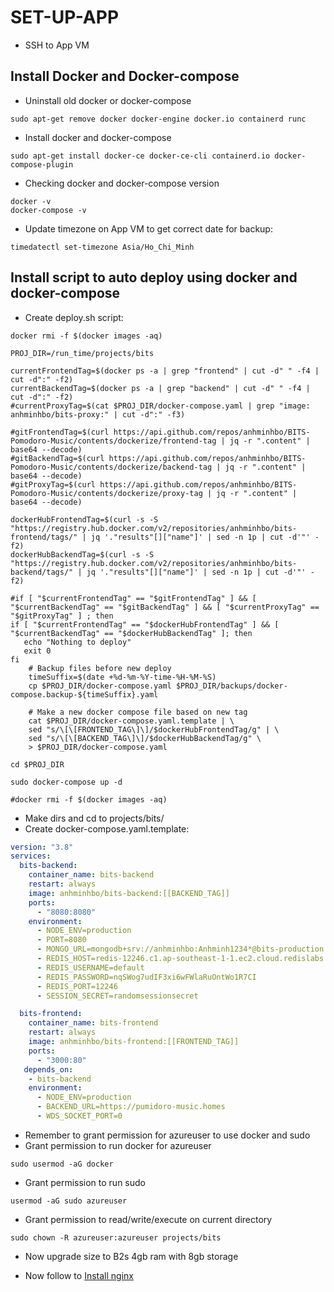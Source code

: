 # SET-UP-APP

- SSH to App VM

## Install Docker and Docker-compose

- Uninstall old docker or docker-compose

```
sudo apt-get remove docker docker-engine docker.io containerd runc
```

- Install docker and docker-compose

```
sudo apt-get install docker-ce docker-ce-cli containerd.io docker-compose-plugin
```

- Checking docker and docker-compose version

```
docker -v
docker-compose -v
```

- Update timezone on App VM to get correct date for backup:
```
timedatectl set-timezone Asia/Ho_Chi_Minh
```

## Install script to auto deploy using docker and docker-compose

- Create deploy.sh script:

```
docker rmi -f $(docker images -aq)

PROJ_DIR=/run_time/projects/bits

currentFrontendTag=$(docker ps -a | grep "frontend" | cut -d" " -f4 | cut -d":" -f2)
currentBackendTag=$(docker ps -a | grep "backend" | cut -d" " -f4 | cut -d":" -f2)
#currentProxyTag=$(cat $PROJ_DIR/docker-compose.yaml | grep "image: anhminhbo/bits-proxy:" | cut -d":" -f3)

#gitFrontendTag=$(curl https://api.github.com/repos/anhminhbo/BITS-Pomodoro-Music/contents/dockerize/frontend-tag | jq -r ".content" | base64 --decode)
#gitBackendTag=$(curl https://api.github.com/repos/anhminhbo/BITS-Pomodoro-Music/contents/dockerize/backend-tag | jq -r ".content" | base64 --decode)
#gitProxyTag=$(curl https://api.github.com/repos/anhminhbo/BITS-Pomodoro-Music/contents/dockerize/proxy-tag | jq -r ".content" | base64 --decode)

dockerHubFrontendTag=$(curl -s -S "https://registry.hub.docker.com/v2/repositories/anhminhbo/bits-frontend/tags/" | jq '."results"[]["name"]' | sed -n 1p | cut -d'"' -f2)
dockerHubBackendTag=$(curl -s -S "https://registry.hub.docker.com/v2/repositories/anhminhbo/bits-backend/tags/" | jq '."results"[]["name"]' | sed -n 1p | cut -d'"' -f2)

#if [ "$currentFrontendTag" == "$gitFrontendTag" ] && [ "$currentBackendTag" == "$gitBackendTag" ] && [ "$currentProxyTag" == "$gitProxyTag" ] ; then
if [ "$currentFrontendTag" == "$dockerHubFrontendTag" ] && [ "$currentBackendTag" == "$dockerHubBackendTag" ]; then
   echo "Nothing to deploy"
   exit 0
fi
    # Backup files before new deploy
    timeSuffix=$(date +%d-%m-%Y-time-%H-%M-%S)
    cp $PROJ_DIR/docker-compose.yaml $PROJ_DIR/backups/docker-compose.backup-${timeSuffix}.yaml

    # Make a new docker compose file based on new tag
    cat $PROJ_DIR/docker-compose.yaml.template | \
    sed "s/\[\[FRONTEND_TAG\]\]/$dockerHubFrontendTag/g" | \
    sed "s/\[\[BACKEND_TAG\]\]/$dockerHubBackendTag/g" \
    > $PROJ_DIR/docker-compose.yaml

cd $PROJ_DIR

sudo docker-compose up -d

#docker rmi -f $(docker images -aq)
```

- Make dirs and cd to projects/bits/
- Create docker-compose.yaml.template:

```yaml
version: "3.8"
services:
  bits-backend:
    container_name: bits-backend
    restart: always
    image: anhminhbo/bits-backend:[[BACKEND_TAG]]
    ports:
      - "8080:8080"
    environment:
      - NODE_ENV=production
      - PORT=8080
      - MONGO_URL=mongodb+srv://anhminhbo:Anhminh1234*@bits-production.ezlsoag.mongodb.net/?retryWrites=true&w=majority
      - REDIS_HOST=redis-12246.c1.ap-southeast-1-1.ec2.cloud.redislabs.com
      - REDIS_USERNAME=default
      - REDIS_PASSWORD=nqSWog7udIF3xi6wFWlaRuOntWo1R7CI
      - REDIS_PORT=12246
      - SESSION_SECRET=randomsessionsecret

  bits-frontend:
    container_name: bits-frontend
    restart: always
    image: anhminhbo/bits-frontend:[[FRONTEND_TAG]]
    ports:
      - "3000:80"
   depends_on:
    - bits-backend
    environment:
      - NODE_ENV=production
      - BACKEND_URL=https://pumidoro-music.homes
      - WDS_SOCKET_PORT=0
```

- Remember to grant permission for azureuser to use docker and sudo
- Grant permission to run docker for azureuser

```
sudo usermod -aG docker
```

- Grant permission to run sudo

```
usermod -aG sudo azureuser
```

- Grant permission to read/write/execute on current directory

```
sudo chown -R azureuser:azureuser projects/bits
```

- Now upgrade size to B2s 4gb ram with 8gb storage

- Now follow to [Install nginx](https://github.com/anhminhbo/BITS-Pomodoro-Music/blob/minh-dev/docs/app-vm/2-INSTALL-NGINX.md)
